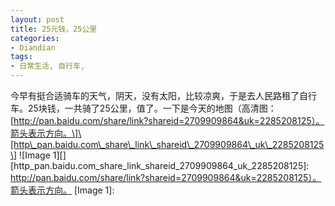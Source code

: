 ```yaml
---
layout: post
title: 25元钱，25公里
categories:
- Diandian
tags:
- 日常生活, 自行车, 
---
```

今早有挺合适骑车的天气，阴天，没有太阳，比较凉爽，于是去人民路租了自行车。25块钱，一共骑了25公里，值了。一下是今天的地图（高清图：\[http://pan.baidu.com/share/link?shareid=2709909864&uk=2285208125）。箭头表示方向。\]\[http\_pan.baidu.com\_share\_link\_shareid\_2709909864\_uk\_2285208125\] !\[Image 1\]\[\] \[http\_pan.baidu.com\_share\_link\_shareid\_2709909864\_uk\_2285208125\]: http://pan.baidu.com/share/link?shareid=2709909864&uk=2285208125）。箭头表示方向。 \[Image 1\]: